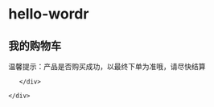 # hello-wordr
  <!DOCTYPE html>
<html lang="en">
<head>
    <meta charset="UTF-8">
    <meta name="viewport" content="width=device-width, initial-scale=1.0">
    <title>Document</title>
    <link rel="stylesheet" href="min1.css">
</head>
<body>
    <div class="top-head">
       <div class="box" >
            <div class="head-logo" >
                <a href="" class="logo"></a>
            </div>
            <div class="head-title">
                <h2> 我的购物车</h2> 
                <p>温馨提示：产品是否购买成功，以最终下单为准哦，请尽快结算</p>
            </div>

       </div>

    </div>
    
</body>
</html>
